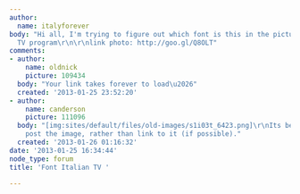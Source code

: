 ```yaml
---
author:
  name: italyforever
body: "Hi all, I'm trying to figure out which font is this in the picture, is an Italian
  TV program\r\n\r\nlink photo: http://goo.gl/Q8OLT"
comments:
- author:
    name: oldnick
    picture: 109434
  body: "Your link takes forever to load\u2026"
  created: '2013-01-25 23:52:20'
- author:
    name: canderson
    picture: 111096
  body: "[img:sites/default/files/old-images/s1i03t_6423.png]\r\nIts better to just
    post the image, rather than link to it (if possible)."
  created: '2013-01-26 01:16:32'
date: '2013-01-25 16:34:44'
node_type: forum
title: 'Font Italian TV '

---
```

